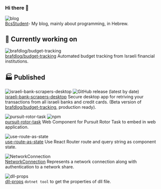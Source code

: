 ### Hi there 👋

![blog](https://img.shields.io/static/v1?label=Gridsome&message=BcsStudent&color=4FC08D&logo=vue.js&link=https://bscstudent.netlify.app/&link=https://github.com/baruchiro/BcsStudent)  
[BcsStudent](https://bscstudent.netlify.app/)- My blog, mainly about programming, in Hebrew.

## 🔭 Currently working on
![brafdlog/budget-tracking](https://img.shields.io/static/v1?label=Electron&message=brafdlog/budget-tracking&color=41B883&logo=vue.js&link=https://github.com/brafdlog/budget-tracking)  
[brafdlog/budget-tracking](https://github.com/brafdlog/budget-tracking) Automated budget tracking from Israeli financial institutions.

## 🏭 Published
![israeli-bank-scrapers-desktop](https://img.shields.io/static/v1?label=Electron&message=israeli-bank-scrapers-desktop&color=4FC08D&logo=vue.js&link=https://github.com/baruchiro/israeli-bank-scrapers-desktop/releases&link=https://github.com/baruchiro/israeli-bank-scrapers-desktop)
![GitHub release (latest by date)](https://img.shields.io/github/v/release/baruchiro/israeli-bank-scrapers-desktop)  
[israeli-bank-scrapers-desktop](https://github.com/baruchiro/israeli-bank-scrapers-desktop) Secure desktop app for retriving your transactions from all israeli banks and credit cards. (Beta version of [brafdlog/budget-tracking](https://github.com/brafdlog/budget-tracking), production ready).

![pursuit-rotor-task](https://img.shields.io/static/v1?label=web%20component&message=pursuit-rotor-task&color=E34F26&logo=html5&link=https://www.npmjs.com/package/pursuit-rotor-task&link=https://github.com/baruchiro/pursuit-rotor-task)
![npm](https://img.shields.io/npm/v/pursuit-rotor-task?logo=npm)  
[pursuit-rotor-task](https://github.com/baruchiro/pursuit-rotor-task) Web Component for Pursuit Rotor Task to embed in web application.

![use-route-as-state](https://img.shields.io/static/v1?label=package&message=use-route-as-state&color=61DAFB&logo=react&link=https://www.npmjs.com/package/use-route-as-state&link=https://github.com/baruchiro/use-route-as-state)  
[use-route-as-state](https://github.com/baruchiro/use-route-as-state) Use React Router route and query string as component state.

![NetworkConnection](https://img.shields.io/static/v1?label=package&message=NetworkConnection&color=004880&logo=nuget&link=https://www.nuget.org/packages/NetworkConnection/&link=https://github.com/baruchiro/NetworkConnection)  
[NetworkConnection](https://github.com/baruchiro/NetworkConnection) Represents a network connection along with authentication to a network share.

![dll-props](https://img.shields.io/static/v1?label=package&message=dll-props&color=004880&logo=nuget&link=https://www.nuget.org/packages/DllProps.Tool&link=https://github.com/baruchiro/dll-props)  
[dll-props](https://github.com/baruchiro/dll-props) `dotnet tool` to get the properties of dll file.
 <!--
- 🌱 I’m currently learning ...
- 👯 I’m looking to collaborate on ...
- 🤔 I’m looking for help with ...
- 💬 Ask me about ...
- 📫 How to reach me: ...
- 😄 Pronouns: ...
- ⚡ Fun fact: ...
-->
